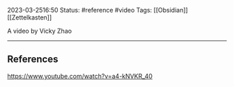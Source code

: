 2023-03-2516:50
Status: #reference #video 
Tags: [[Obsidian]] [[Zettelkasten]]

A video by Vicky Zhao

---
## References
https://www.youtube.com/watch?v=a4-kNVKR_40